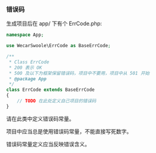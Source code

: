 ### 错误码

生成项目后在 app/ 下有个 ErrCode.php:

```php
namespace App;

use WecarSwoole\ErrCode as BaseErrCode;

/**
 * Class ErrCode
 * 200 表示 OK
 * 500 及以下为框架保留错误码，项目中不要用，项目中从 501 开始
 * @package App
 */
class ErrCode extends BaseErrCode
{
    // TODO 在此处定义自己项目的错误码
}
```

请在此类中定义错误码常量。

项目中应当总是使用错误码常量，不能直接写死数字。

错误码常量定义应当反映错误含义。